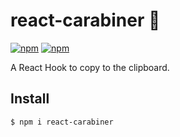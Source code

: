 # react-carabiner 🧗‍

[![npm](https://img.shields.io/npm/v/react-carabiner.svg)](https://www.npmjs.com/package/react-carabiner)
[![npm](https://img.shields.io/npm/dt/react-carabiner.svg)](https://www.npmjs.com/package/react-carabiner)

A React Hook to copy to the clipboard.

## Install

```
$ npm i react-carabiner
```
